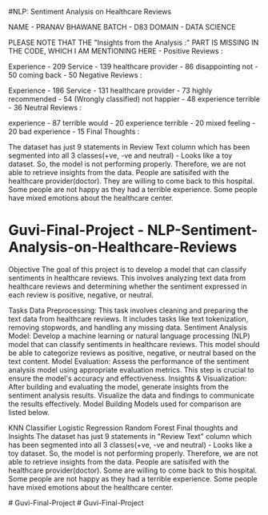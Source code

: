 #NLP: Sentiment Analysis on Healthcare Reviews

NAME - PRANAV BHAWANE 
BATCH - D83
DOMAIN - DATA SCIENCE

PLEASE NOTE THAT THE "Insights from the Analysis :" PART IS MISSING IN THE CODE, WHICH I AM MENTIONING HERE - 
Positive Reviews :

Experience - 209
Service - 139
healthcare provider - 86
disappointing not - 50
coming back - 50
Negative Reviews :

Experience - 186
Service - 131
healthcare provider - 73
highly recommended - 54 (Wrongly classified)
not happier - 48
experience terrible - 36
Neutral Reviews :

experience - 87
terrible would - 20
experience terrible - 20
mixed feeling - 20
bad experience - 15
Final Thoughts :

The dataset has just 9 statements in Review Text column which has been segmented into all 3 classes(+ve, -ve and neutral) - Looks like a toy dataset. So, the model is not performing properly. Therefore, we are not able to retrieve insights from the data.
People are satisifed with the healthcare provider(doctor).
They are willing to come back to this hospital.
Some people are not happy as they had a terrible experience.
Some people have mixed emotions about the healthcare center.



 # Guvi-Final-Project - NLP-Sentiment-Analysis-on-Healthcare-Reviews
 
Objective
The goal of this project is to develop a model that can classify sentiments in healthcare reviews. This involves analyzing text data from healthcare reviews and determining whether the sentiment expressed in each review is positive, negative, or neutral.

Tasks
Data Preprocessing: This task involves cleaning and preparing the text data from healthcare reviews. It includes tasks like text tokenization, removing stopwords, and handling any missing data.
Sentiment Analysis Model: Develop a machine learning or natural language processing (NLP) model that can classify sentiments in healthcare reviews. This model should be able to categorize reviews as positive, negative, or neutral based on the text content.
Model Evaluation: Assess the performance of the sentiment analysis model using appropriate evaluation metrics. This step is crucial to ensure the model's accuracy and effectiveness.
Insights & Visualization: After building and evaluating the model, generate insights from the sentiment analysis results. Visualize the data and findings to communicate the results effectively.
Model Building
Models used for comparison are listed below.

KNN Classifier
Logistic Regression
Random Forest
Final thoughts and Insights
The dataset has just 9 statements in "Review Text" column which has been segmented into all 3 classes(+ve, -ve and neutral) - Looks like a toy dataset. So, the model is not performing properly. Therefore, we are not able to retrieve insights from the data.
People are satisifed with the healthcare provider(doctor).
Some are willing to come back to this hospital.
Some people are not happy as they had a terrible experience.
Some people have mixed emotions about the healthcare center.

#   G u v i - F i n a l - P r o j e c t 
 
 #   G u v i - F i n a l - P r o j e c t 
 
 
